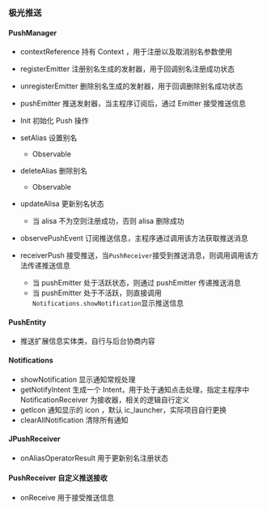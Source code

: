 ### 极光推送
#### PushManager
- contextReference 持有 Context ，用于注册以及取消别名参数使用
- registerEmitter 注册别名生成的发射器，用于回调别名注册成功状态
- unregisterEmitter 删除别名生成的发射器，用于回调删除别名成功状态
- pushEmitter 推送发射器，当主程序订阅后，通过 Emitter 接受推送信息
 
- Init 初始化 Push 操作
- setAlias 设置别名
	- Observable<Boolean>
- deleteAlias 删除别名
	- Observable<Boolean> 
- updateAlisa 更新别名状态
	- 当 alisa 不为空则注册成功，否则 alisa 删除成功
- observePushEvent 订阅推送信息，主程序通过调用该方法获取推送消息
- receiverPush 接受推送，当`PushReceiver`接受到推送消息，则调用调用该方法传递推送信息
	- 当 pushEmitter 处于活跃状态，则通过 pushEmitter 传递推送消息
	- 当 pushEmitter 处于不活跃，则直接调用`Notifications.showNotification`显示推送信息

#### PushEntity
- 推送扩展信息实体类，自行与后台协商内容

#### Notifications
- showNotification 显示通知常规处理
- getNotifyIntent 生成一个 Intent，用于处于通知点击处理，指定主程序中 NotificationReceiver 为接收器，相关的逻辑自行定义
- getIcon 通知显示的 icon ，默认 ic_launcher，实际项目自行更换 
- clearAllNotification 清除所有通知

#### JPushReceiver
- onAliasOperatorResult 用于更新别名注册状态

#### PushReceiver  自定义推送接收
- onReceive 用于接受推送信息
